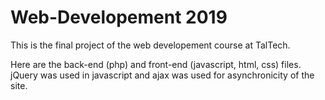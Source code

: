 # Web-Developement 2019

This is the final project of the web developement course at TalTech.

Here are the back-end (php) and front-end (javascript, html, css) files.
jQuery was used in javascript and ajax was used for asynchronicity of the site.
